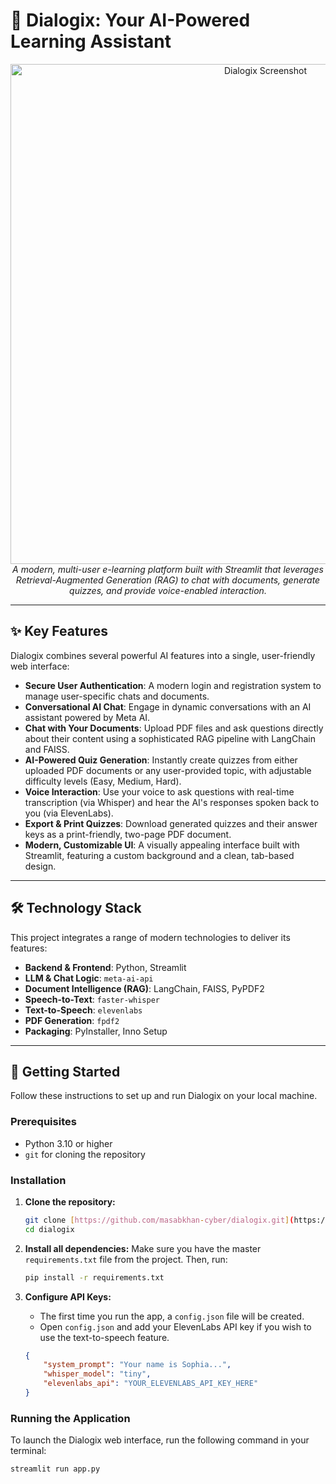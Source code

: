 # 🤖 Dialogix: Your AI-Powered Learning Assistant

<p align="center">
  <img src="https://raw.githubusercontent.com/masabkhan-cyber/Talking-Assistant/assets/screenshot.png" alt="Dialogix Screenshot" width="800">
  <br/>
  <em>A modern, multi-user e-learning platform built with Streamlit that leverages Retrieval-Augmented Generation (RAG) to chat with documents, generate quizzes, and provide voice-enabled interaction.</em>
</p>

---

## ✨ Key Features

Dialogix combines several powerful AI features into a single, user-friendly web interface:

* **Secure User Authentication**: A modern login and registration system to manage user-specific chats and documents.
* **Conversational AI Chat**: Engage in dynamic conversations with an AI assistant powered by Meta AI.
* **Chat with Your Documents**: Upload PDF files and ask questions directly about their content using a sophisticated RAG pipeline with LangChain and FAISS.
* **AI-Powered Quiz Generation**: Instantly create quizzes from either uploaded PDF documents or any user-provided topic, with adjustable difficulty levels (Easy, Medium, Hard).
* **Voice Interaction**: Use your voice to ask questions with real-time transcription (via Whisper) and hear the AI's responses spoken back to you (via ElevenLabs).
* **Export & Print Quizzes**: Download generated quizzes and their answer keys as a print-friendly, two-page PDF document.
* **Modern, Customizable UI**: A visually appealing interface built with Streamlit, featuring a custom background and a clean, tab-based design.

---

## 🛠️ Technology Stack

This project integrates a range of modern technologies to deliver its features:

* **Backend & Frontend**: Python, Streamlit
* **LLM & Chat Logic**: `meta-ai-api`
* **Document Intelligence (RAG)**: LangChain, FAISS, PyPDF2
* **Speech-to-Text**: `faster-whisper`
* **Text-to-Speech**: `elevenlabs`
* **PDF Generation**: `fpdf2`
* **Packaging**: PyInstaller, Inno Setup

---

## 🚀 Getting Started

Follow these instructions to set up and run Dialogix on your local machine.

### Prerequisites

* Python 3.10 or higher
* `git` for cloning the repository

### Installation

1.  **Clone the repository:**
    ```bash
    git clone [https://github.com/masabkhan-cyber/dialogix.git](https://github.com/masabkhan-cyber/dialogix.git)
    cd dialogix
    ```

2.  **Install all dependencies:**
    Make sure you have the master `requirements.txt` file from the project. Then, run:
    ```bash
    pip install -r requirements.txt
    ```

3.  **Configure API Keys:**
    * The first time you run the app, a `config.json` file will be created.
    * Open `config.json` and add your ElevenLabs API key if you wish to use the text-to-speech feature.
    ```json
    {
        "system_prompt": "Your name is Sophia...",
        "whisper_model": "tiny",
        "elevenlabs_api": "YOUR_ELEVENLABS_API_KEY_HERE"
    }
    ```

### Running the Application

To launch the Dialogix web interface, run the following command in your terminal:
```bash
streamlit run app.py
